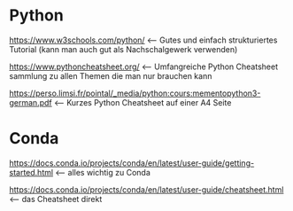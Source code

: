 # Python
https://www.w3schools.com/python/ <-- Gutes und einfach strukturiertes Tutorial (kann man auch gut als Nachschalgewerk verwenden)

https://www.pythoncheatsheet.org/ <-- Umfangreiche Python Cheatsheet sammlung zu allen Themen die man nur brauchen kann 

https://perso.limsi.fr/pointal/_media/python:cours:mementopython3-german.pdf <-- Kurzes Python Cheatsheet auf einer A4 Seite

# Conda 
https://docs.conda.io/projects/conda/en/latest/user-guide/getting-started.html <-- alles wichtig zu Conda 

https://docs.conda.io/projects/conda/en/latest/user-guide/cheatsheet.html <-- das Cheatsheet direkt 
